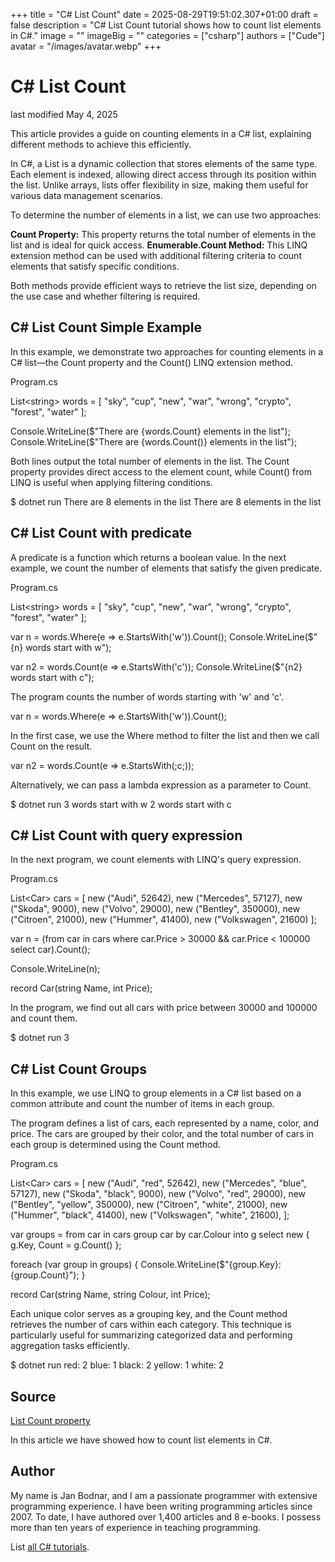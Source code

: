 +++
title = "C# List Count"
date = 2025-08-29T19:51:02.307+01:00
draft = false
description = "C# List Count tutorial shows how to count list elements in C#."
image = ""
imageBig = ""
categories = ["csharp"]
authors = ["Cude"]
avatar = "/images/avatar.webp"
+++

# C# List Count

last modified May 4, 2025

This article provides a guide on counting elements in a C# list, explaining
different methods to achieve this efficiently.

In C#, a List is a dynamic collection that stores elements of the
same type. Each element is indexed, allowing direct access through its position
within the list. Unlike arrays, lists offer flexibility in size, making them
useful for various data management scenarios.

To determine the number of elements in a list, we can use two approaches:

**Count Property:** This property returns the
total number of elements in the list and is ideal for quick access.
**Enumerable.Count Method:** This LINQ extension
method can be used with additional filtering criteria to count elements that
satisfy specific conditions.

  

Both methods provide efficient ways to retrieve the list size, depending on the
use case and whether filtering is required.

## C# List Count Simple Example

In this example, we demonstrate two approaches for counting elements in a C#
list—the Count property and the Count() LINQ extension
method.

Program.cs
  

List&lt;string&gt; words = [ "sky", "cup", "new", "war", "wrong",
    "crypto", "forest", "water" ];

Console.WriteLine($"There are {words.Count} elements in the list");
Console.WriteLine($"There are {words.Count()} elements in the list");

Both lines output the total number of elements in the list. The
Count property provides direct access to the element count, while
Count() from LINQ is useful when applying filtering conditions.

$ dotnet run
There are 8 elements in the list
There are 8 elements in the list

## C# List Count with predicate

A predicate is a function which returns a boolean value. In the next example, we
count the number of elements that satisfy the given predicate.

Program.cs
  

List&lt;string&gt; words = [ "sky", "cup", "new", "war", "wrong",
    "crypto", "forest", "water" ];

var n = words.Where(e =&gt; e.StartsWith('w')).Count();
Console.WriteLine($"{n} words start with w");

var n2 = words.Count(e =&gt; e.StartsWith('c'));
Console.WriteLine($"{n2} words start with c");

The program counts the number of words starting with 'w' and 'c'.

var n = words.Where(e =&gt; e.StartsWith('w')).Count();

In the first case, we use the Where method to filter the list and
then we call Count on the result.

var n2 = words.Count(e =&gt; e.StartsWith(;c;));

Alternatively, we can pass a lambda expression as a parameter to
Count.

$ dotnet run
3 words start with w
2 words start with c

## C# List Count with query expression

In the next program, we count elements with LINQ's query expression.

Program.cs
  

List&lt;Car&gt; cars =
[
    new ("Audi", 52642),
    new ("Mercedes", 57127),
    new ("Skoda", 9000),
    new ("Volvo", 29000),
    new ("Bentley", 350000),
    new ("Citroen", 21000),
    new ("Hummer", 41400),
    new ("Volkswagen", 21600)
];

var n = (from car in cars
          where car.Price &gt; 30000 &amp;&amp; car.Price &lt; 100000
          select car).Count();

Console.WriteLine(n);

record Car(string Name, int Price);

In the program, we find out all cars with price between 30000 and 100000 and
count them.

$ dotnet run
3

## C# List Count Groups

In this example, we use LINQ to group elements in a C# list based on a common
attribute and count the number of items in each group.

The program defines a list of cars, each represented by a name, color, and
price. The cars are grouped by their color, and the total number of cars in each
group is determined using the Count method.

Program.cs
  

List&lt;Car&gt; cars =
[
    new ("Audi", "red", 52642),
    new ("Mercedes", "blue", 57127),
    new ("Skoda", "black", 9000),
    new ("Volvo", "red", 29000),
    new ("Bentley", "yellow", 350000),
    new ("Citroen", "white", 21000),
    new ("Hummer", "black", 41400),
    new ("Volkswagen", "white", 21600),
];

var groups = from car in cars
             group car by car.Colour into g
             select new { g.Key, Count = g.Count() };

foreach (var group in groups)
{
    Console.WriteLine($"{group.Key}: {group.Count}");
}

record Car(string Name, string Colour, int Price);

Each unique color serves as a grouping key, and the Count method
retrieves the number of cars within each category. This technique is
particularly useful for summarizing categorized data and performing aggregation
tasks efficiently.

$ dotnet run
red: 2
blue: 1
black: 2
yellow: 1
white: 2

## Source

[List Count property](https://learn.microsoft.com/en-us/dotnet/api/system.collections.generic.list-1.count?view=net-8.0)

In this article we have showed how to count list elements in C#.

## Author

My name is Jan Bodnar, and I am a passionate programmer with extensive
programming experience. I have been writing programming articles since 2007.
To date, I have authored over 1,400 articles and 8 e-books. I possess more
than ten years of experience in teaching programming.

List [all C# tutorials](/csharp/).